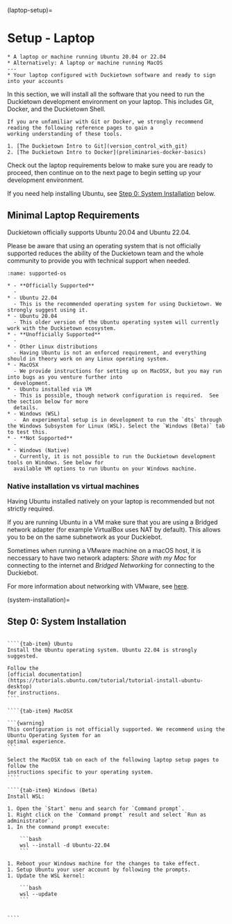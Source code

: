 (laptop-setup)=
# Setup - Laptop

```{needget}
* A laptop or machine running Ubuntu 20.04 or 22.04
* Alternatively: A laptop or machine running MacOS
---
* Your laptop configured with Duckietown software and ready to sign into your accounts
```

In this section, we will install all the software that you need to run the Duckietown development environment on 
your laptop.  This includes Git, Docker, and the Duckietown Shell.

```{note}
If you are unfamiliar with Git or Docker, we strongly recommend reading the following reference pages to gain a 
working understanding of these tools.

1. [The Duckietown Intro to Git](version_control_with_git)
2. [The Duckietown Intro to Docker](preliminaries-docker-basics)
```

Check out the laptop requirements below to make sure you are ready to proceed, then continue on to the next page to 
begin setting up your development environment.  

If you need help installing Ubuntu, see [Step 0: System Installation](system-installation) 
below.

## Minimal Laptop Requirements

Duckietown officially supports Ubuntu 20.04 and Ubuntu 22.04.

Please be aware that using an operating system that is not officially supported reduces the ability of the 
Duckietown team and the whole community to provide you with technical support when needed.

```{list-table}
:name: supported-os

* - **Officially Supported**
  - 
* - Ubuntu 22.04
  - This is the recommended operating system for using Duckietown. We strongly suggest using it.
* - Ubuntu 20.04
  - This older version of the Ubuntu operating system will currently work with the Duckietown ecosystem.
* - **Unofficially Supported**
  - 
* - Other Linux distributions
  - Having Ubuntu is not an enforced requirement, and everything should in theory work on any Linux operating system. 
* - MacOSX
  - We provide instructions for setting up on MacOSX, but you may run into bugs as you venture further into 
  development.
* - Ubuntu installed via VM
  - This is possible, though network configuration is required.  See the section below for more 
  details.
* - Windows (WSL)
  -  An experimental setup is in development to run the `dts` through the Windows Subsystem for Linux (WSL). Select the `Windows (Beta)` tab to test this.
* - **Not Supported**
  - 
* - Windows (Native)
  - Currently, it is not possible to run the Duckietown development tools on Windows. See below for 
  available VM options to run Ubuntu on your Windows machine.
```

### Native installation vs virtual machines

Having Ubuntu installed natively on your laptop is recommended but not strictly required.

If you are running Ubuntu in a VM make sure that you are using a Bridged network adapter
(for example VirtualBox uses NAT by default). This allows you to be on the same subnetwork
as your Duckiebot.

Sometimes when running a VMware machine on a macOS host, it is neccessary to have two
network adapters: _Share with my Mac_ for connecting to the internet and _Bridged Networking_
for connecting to the Duckiebot.

For more information about networking with VMware, see [here](https://wiki.ros.org/ROS/NetworkSetup).

(system-installation)=
## Step 0: System Installation

`````{tab-set}

````{tab-item} Ubuntu
Install the Ubuntu operating system. Ubuntu 22.04 is strongly suggested.

Follow the 
[official documentation](https://tutorials.ubuntu.com/tutorial/tutorial-install-ubuntu-desktop)
for instructions.
````

````{tab-item} MacOSX

```{warning}
This configuration is not officially supported. We recommend using the Ubuntu Operating System for an 
optimal experience.
```

Select the MacOSX tab on each of the following laptop setup pages to follow the 
instructions specific to your operating system.
````

````{tab-item} Windows (Beta)
Install WSL:

1. Open the `Start` menu and search for `Command prompt`.
1. Right click on the `Command prompt` result and select `Run as administrator`.
1. In the command prompt execute:
    
    ```bash
    wsl --install -d Ubuntu-22.04
    ```

1. Reboot your Windows machine for the changes to take effect.
1. Setup Ubuntu your user account by following the prompts.
1. Update the WSL kernel:

    ```bash
    wsl --update
    ```


````

`````
